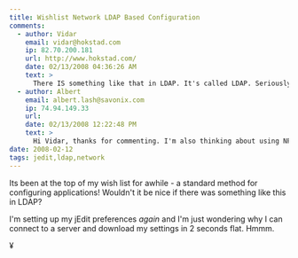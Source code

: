 ```yaml
---
title: Wishlist Network LDAP Based Configuration
comments:
  - author: Vidar
    email: vidar@hokstad.com
    ip: 82.70.200.181
    url: http://www.hokstad.com/
    date: 02/13/2008 04:36:26 AM
    text: >
      There IS something like that in LDAP. It's called LDAP. Seriously, LDAP can store any data you want to put in it. The problem is that writing LDAP schemas is painful and most people aren't running LDAP servers in the first place. Franky I like the schema-less nature of NIS(+) better, but NIS is a whole other can of worms.<br/><br/>The problem isn't finding a way of storing it - there are tons of protocols that could be co-opted for that. The problem is that support for it would need to be standard (as in "available almost everywhere" standard) or application developer won't bother adding support for it when they can always rely on files being available.<br/><br/>Therein lies the rub. But you can always rsync your configuration data to/from a central server - that reduces the problem to common expectations of the directories to store config data in and/or filename patterns.
  - author: Albert
    email: albert.lash@savonix.com
    ip: 74.94.149.33
    url:
    date: 02/13/2008 12:22:48 PM
    text: >
      Hi Vidar, thanks for commenting. I'm also thinking about using NFS to mount my home directory - in which I'll only keep minimal settings, and then mount additional directories on top of that which store the heavy files, like my maildir and my documents. I use SVN to synchronize my heavier documents across multiple computers.<br/><br/>Next question - how could this get combined with an encrypted home?
date: 2008-02-12
tags: jedit,ldap,network
---
```

Its been at the top of my wish list for awhile - a standard method for configuring applications! Wouldn't it be nice if there was something like this in LDAP?

I'm setting up my jEdit preferences <em>again</em> and I'm just wondering why I can connect to a server and download my settings in 2 seconds flat. Hmmm.

¥

